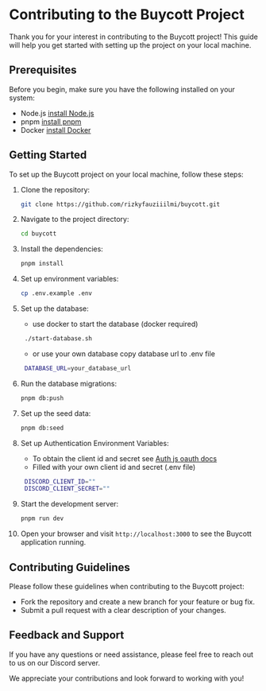 # Contributing to the Buycott Project

Thank you for your interest in contributing to the Buycott project! This guide will help you get started with setting up the project on your local machine.

## Prerequisites

Before you begin, make sure you have the following installed on your system:

- Node.js [install Node.js](https://nodejs.org/en/download/package-manager)
- pnpm [install pnpm](https://pnpm.io/installation)
- Docker [install Docker](https://docs.docker.com/get-docker/)

## Getting Started

To set up the Buycott project on your local machine, follow these steps:

1. Clone the repository:

   ```bash
   git clone https://github.com/rizkyfauziiilmi/buycott.git
   ```

2. Navigate to the project directory:

   ```bash
   cd buycott
   ```

3. Install the dependencies:

   ```bash
   pnpm install
   ```

4. Set up environment variables:

   ```bash
   cp .env.example .env
   ```

5. Set up the database:
   - use docker to start the database (docker required)
   ```bash
    ./start-database.sh
   ```
   - or use your own database
     copy database url to .env file
   ```bash
    DATABASE_URL=your_database_url
   ```
6. Run the database migrations:

   ```bash
   pnpm db:push
   ```

7. Set up the seed data:

   ```bash
   pnpm db:seed
   ```

8. Set up Authentication Environment Variables:
    - To obtain the client id and secret see [Auth js oauth docs](https://authjs.dev/getting-started/authentication/oauth) 
    - Filled with your own client id and secret (.env file)
   ```bash
    DISCORD_CLIENT_ID=""
    DISCORD_CLIENT_SECRET=""
    ```

9. Start the development server:

   ```bash
   pnpm run dev
   ```

10. Open your browser and visit `http://localhost:3000` to see the Buycott application running.

## Contributing Guidelines

Please follow these guidelines when contributing to the Buycott project:

- Fork the repository and create a new branch for your feature or bug fix.
- Submit a pull request with a clear description of your changes.

## Feedback and Support

If you have any questions or need assistance, please feel free to reach out to us on our Discord server.

We appreciate your contributions and look forward to working with you!
